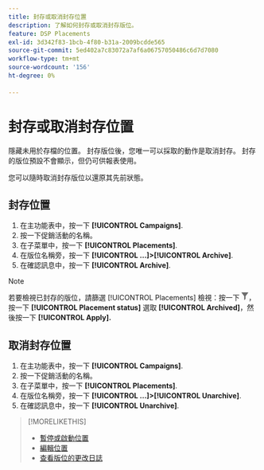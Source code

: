 ```yaml
---
title: 封存或取消封存位置
description: 了解如何封存或取消封存版位。
feature: DSP Placements
exl-id: 3d342f83-1bcb-4f80-b31a-2009bcdde565
source-git-commit: 5ed402a7c83072a7af6a06757050486c6d7d7080
workflow-type: tm+mt
source-wordcount: '156'
ht-degree: 0%

---
```


# 封存或取消封存位置

<!-- Some placements don't have this option. Clarify which placement types aren't eligible -- is it PG placements, or all placements using private inventory? And anything else?  -->

隱藏未用於存檔的位置。 封存版位後，您唯一可以採取的動作是取消封存。 封存的版位預設不會顯示，但仍可供報表使用。

您可以隨時取消封存版位以還原其先前狀態。

## 封存位置

1. 在主功能表中，按一下 **[!UICONTROL Campaigns]**.
1. 按一下促銷活動的名稱。
1. 在子菜單中，按一下 **[!UICONTROL Placements]**.
1. 在版位名稱旁，按一下  **[!UICONTROL ...]>[!UICONTROL Archive]**.
1. 在確認訊息中，按一下 **[!UICONTROL Archive]**.

>[!NOTE]
>
>若要檢視已封存的版位，請篩選 [!UICONTROL Placements] 檢視：按一下 ![篩選按鈕](/help/dsp/assets/filter.png)，按一下 **[!UICONTROL Placement status]** 選取 **[!UICONTROL Archived]**，然後按一下 **[!UICONTROL Apply].**

## 取消封存位置

1. 在主功能表中，按一下 **[!UICONTROL Campaigns]**.
1. 按一下促銷活動的名稱。
1. 在子菜單中，按一下 **[!UICONTROL Placements]**.
1. 在版位名稱旁，按一下  **[!UICONTROL ...]>[!UICONTROL Unarchive]**.
1. 在確認訊息中，按一下 **[!UICONTROL Unarchive]**.

>[!MORELIKETHIS]
>
>* [暫停或啟動位置](placement-pause-activate.md)
>* [編輯位置](placement-edit.md)
>* [查看版位的更改日誌](placement-change-log.md)

